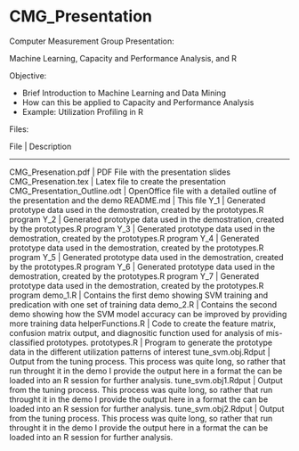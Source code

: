 CMG_Presentation
================

Computer Measurement Group Presentation: 


Machine Learning, Capacity and Performance Analysis, and R

Objective:
- Brief Introduction to Machine Learning and Data Mining
- How can this be applied to Capacity and Performance Analysis
- Example: Utilization Profiling in R

Files:

File                           	|  Description
-------------------------------   -----------------------------------------------
CMG_Presenation.pdf 			| PDF File with the presentation slides
CMG_Presenation.tex 			| Latex file to create the presentation
CMG_Presentation_Outline.odt 	| OpenOffice file with a detailed outline of the presentation and the demo
README.md 						| This file
Y_1 							| Generated prototype data used in the demostration, created by the prototypes.R program
Y_2 							| Generated prototype data used in the demostration, created by the prototypes.R program
Y_3 							| Generated prototype data used in the demostration, created by the prototypes.R program
Y_4 							| Generated prototype data used in the demostration, created by the prototypes.R program
Y_5 							| Generated prototype data used in the demostration, created by the prototypes.R program
Y_6 							| Generated prototype data used in the demostration, created by the prototypes.R program
Y_7 							| Generated prototype data used in the demostration, created by the prototypes.R program
demo_1.R 						| Contains the first demo showing SVM training and predication with one set of training data
demo_2.R 						| Contains the second demo showing how the SVM model accuracy can be improved by providing more training data
helperFunctions.R 				| Code to create the feature matrix, confusion matrix output, and diagnositic function used for analysis of mis-classified prototypes.
prototypes.R 					| Program to generate the prototype data in the different utilization patterns of interest
tune_svm.obj.Rdput 				| Output from the tuning process.  This process was quite long, so rather that run throught it in the demo I provide the output here in a format the can be loaded into an R session for further analysis.
tune_svm.obj1.Rdput 			| Output from the tuning process.  This process was quite long, so rather that run throught it in the demo I provide the output here in a format the can be loaded into an R session for further analysis.
tune_svm.obj2.Rdput 			| Output from the tuning process.  This process was quite long, so rather that run throught it in the demo I provide the output here in a format the can be loaded into an R session for further analysis.

